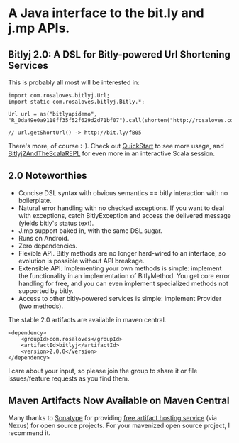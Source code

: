 # A Java interface to the bit.ly and j.mp APIs. #

## Bitlyj 2.0: A DSL for Bitly-powered Url Shortening Services ##

This is probably all most will be interested in:

```
import com.rosaloves.bitlyj.Url;
import static com.rosaloves.bitlyj.Bitly.*;

Url url = as("bitlyapidemo", "R_0da49e0a9118ff35f52f629d2d71bf07").call(shorten("http://rosaloves.com/stories/view/13"));

// url.getShortUrl() -> http://bit.ly/fB05
```

There's more, of course :-). Check out [QuickStart](QuickStart.md) to see more usage, and [Bitlyj2AndTheScalaREPL](Bitlyj2AndTheScalaREPL.md) for even more in an interactive Scala session.

## 2.0 Noteworthies ##
  * Concise DSL syntax with obvious semantics == bitly interaction with no boilerplate.
  * Natural error handling with no checked exceptions. If you want to deal with exceptions, catch BitlyException and access the delivered message (yields bitly's status text).
  * J.mp support baked in, with the same DSL sugar.
  * Runs on Android.
  * Zero dependencies.
  * Flexible API. Bitly methods are no longer hard-wired to an interface, so evolution is possible without API breakage.
  * Extensible API. Implementing your own methods is simple: implement the functionality in an implementation of BitlyMethod. You get core error handling for free, and you can even implement specialized methods not supported by bitly.
  * Access to other bitly-powered services is simple: implement Provider (two methods).

The stable 2.0 artifacts are available in maven central.

```
<dependency>
	<groupId>com.rosaloves</groupId>
	<artifactId>bitlyj</artifactId>
	<version>2.0.0</version>
</dependency>
```

I care about your input, so please join the group to share it or file issues/feature requests as you find them.

## Maven Artifacts Now Available on Maven Central ##
Many thanks to [Sonatype](http://sonatype.com/) for providing [free artifact hosting service](http://nexus.sonatype.org/oss-repository-hosting.html) (via Nexus) for open source projects. For your mavenized open source project, I recommend it.